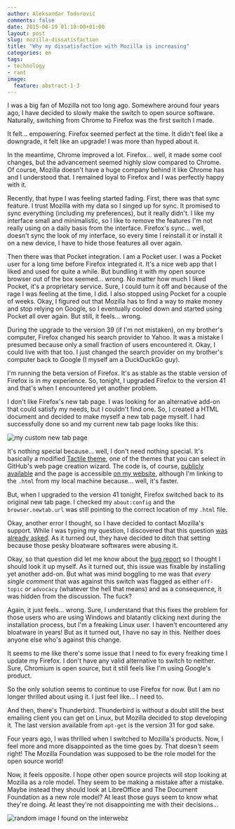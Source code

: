 ```yaml
---
author: Aleksandar Todorović
comments: false
date: 2015-08-19 01:10:00+01:00
layout: post
slug: mozilla-dissatisfaction
title: "Why my dissatisfaction with Mozilla is increasing"
categories: en
tags:
- technology
- rant
image:
  feature: abstract-1-3
---
```


I was a big fan of Mozilla not too long ago. Somewhere around four years ago, I have decided to slowly make the switch to open source software. Naturally, switching from Chrome to Firefox was the first switch I made.

It felt... empowering. Firefox seemed perfect at the time. It didn't feel like a downgrade, it felt like an upgrade! I was more than hyped about it.

In the meantime, Chrome improved a lot. Firefox... well, it made some cool changes, but the advancement seemed highly slow compared to Chrome. Of course, Mozilla doesn't have a huge company behind it like Chrome has and I understood that. I remained loyal to Firefox and I was perfectly happy with it.

Recently, that hype I was feeling started fading. First, there was that sync feature. I trust Mozilla with my data so I singed up for sync. It promised to sync everything (including my preferences), but it really didn't. I like my interface small and minimalistic, so I like to remove the features I'm not really using on a daily basis from the interface. Firefox's sync... well, doesn't sync the look of my interface, so every time I reinstall it or install it on a new device, I have to hide those features all over again.

Then there was that Pocket integration. I am a Pocket user. I was a Pocket user for a long time before Firefox integrated it. It's a nice web app that I liked and used for quite a while. But bundling it with my open source browser out of the box seemed... wrong. No matter how much I liked Pocket, it's a proprietary service. Sure, I could turn it off and because of the rage I was feeling at the time, I did. I also stopped using Pocket for a couple of weeks. Okay, I figured out that Mozilla has to find a way to make money and stop relying on Google, so I eventually cooled down and started using Pocket all over again. But still, it feels... wrong.

During the upgrade to the version 39 (if I'm not mistaken), on my brother's computer, Firefox changed his search provider to Yahoo. It was a mistake I presumed because only a small fraction of users encountered it. Okay, I could live with that too. I just changed the search provider on my brother's computer back to Google (I myself am a DuckDuckGo guy).

I'm running the beta version of Firefox. It's as stable as the stable version of Firefox is in my experience. So, tonight, I upgraded Firefox to the version 41 and that's when I encountered yet another problem.

I don't like Firefox's new tab page. I was looking for an alternative add-on that could satisfy my needs, but I couldn't find one. So, I created a HTML document and decided to make myself a new tab page myself. I had successfully done so and my current new tab page looks like this:

![my custom new tab page](http://i.imgur.com/DUvqsnI.png)

It's nothing special because... well, I don't need nothing special. It's basically a modified [Tactile theme](https://github.com/jasonlong/tactile-theme), one of the themes that you can select in GitHub's web page creation wizard. The code is, of course, [publicly available](https://github.com/aleksandar-todorovic/firefox-custom) and the page is accessible [on my website](http://r3bl.me/firefox-custom/), although I'm linking to the `.html` from my local machine because... well, it's faster.

But, when I upgraded to the version 41 tonight, Firefox switched back to its original new tab page. I checked my `about:config` and the `browser.newtab.url` was still pointing to the correct location of my `.html` file.

Okay, another error I thought, so I have decided to contact Mozilla's support. While I was typing my question, I discovered that this question [was already asked](https://support.mozilla.org/en-US/questions/1077559). As it turned out, they have decided to ditch that setting because those pesky bloatware softwares were abusing it.

Okay, so that question did let me know about the [bug report](https://bugzilla.mozilla.org/show_bug.cgi?id=1118285) so I thought I should look it up myself. As it turned out, this issue was fixable by installing yet another add-on. But what was mind boggling to me was that _every single comment_ that was against this switch was flagged as either `off-topic` or `advocacy` (whatever the hell that means) and as a consequence, it was hidden from the discussion. The fuck?

Again, it just feels... wrong. Sure, I understand that this fixes the problem for those users who are using Windows and blatantly clicking next during the installation process, but I'm a freaking Linux user. I haven't encountered any bloatware in years! But as it turned out, I have no say in this. Neither does anyone else who's against this change.

It seems to me like there's some issue that I need to fix every freaking time I update my Firefox. I don't have any valid alternative to switch to neither. Sure, Chromium is open source, but it still feels like I'm using Google's product.

So the only solution seems to continue to use Firefox for now. But I am no longer thrilled about using it. I just feel like... I need to.

And then, there's Thunderbird. Thunderbird is without a doubt still the best emailing client you can get on Linux, but Mozilla decided to stop developing it. The last version available from `apt-get` is the version 31 for god sake.

Four years ago, I was thrilled when I switched to Mozilla's products. Now, I feel more and more disappointed as the time goes by. That doesn't seem right! The Mozilla Foundation was supposed to be the role model for the open source world!

Now, it feels opposite. I hope other open source projects will stop looking at Mozilla as a role model. They seem to be making a mistake after a mistake. Maybe instead they should look at LibreOffice and The Document Foundation as a new role model? At least those guys seem to know what they're doing. At least they're not disappointing me with their decisions...

![random image I found on the interwebz](http://www.quickmeme.com/img/d8/d8e162ce769d7e4fd5335aec8dcde859a842fc4d082ad6f33ee412e7e51e8b79.jpg)
